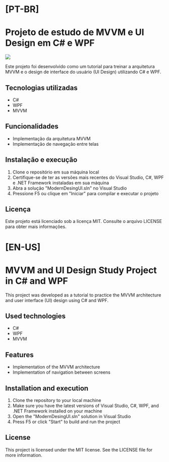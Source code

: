 # [PT-BR]
# Projeto de estudo de MVVM e UI Design em C# e WPF

<img src="https://drive.google.com/file/d/1TFzjYk1m_ZWQZPR8MEHSJT_CDl7XCnaI/view?usp=share_link">

Este projeto foi desenvolvido como um tutorial para treinar a arquitetura MVVM e o design de interface do usuário (UI Design) utilizando C# e WPF.

## Tecnologias utilizadas
- C# 
- WPF 
- MVVM

## Funcionalidades
- Implementação da arquitetura MVVM
- Implementação de navegação entre telas

## Instalação e execução
1. Clone o repositório em sua máquina local
2. Certifique-se de ter as versões mais recentes do Visual Studio, C#, WPF e .NET Framework instaladas em sua máquina
3. Abra a solução "ModernDesingUI.sln" no Visual Studio
4. Pressione F5 ou clique em "Iniciar" para compilar e executar o projeto

## Licença
Este projeto está licenciado sob a licença MIT. Consulte o arquivo LICENSE para obter mais informações.

# [EN-US]

# MVVM and UI Design Study Project in C# and WPF

This project was developed as a tutorial to practice the MVVM architecture and user interface (UI) design using C# and WPF.

## Used technologies
- C# 
- WPF 
- MVVM

## Features
- Implementation of the MVVM architecture
- Implementation of navigation between screens

## Installation and execution
1. Clone the repository to your local machine
2. Make sure you have the latest versions of Visual Studio, C#, WPF, and .NET Framework installed on your machine
3. Open the "ModernDesingUI.sln" solution in Visual Studio
4. Press F5 or click "Start" to build and run the project

## License
This project is licensed under the MIT license. See the LICENSE file for more information.
